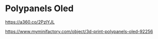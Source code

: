 # Polypanels Oled

https://a360.co/2PzlYJL

https://www.myminifactory.com/object/3d-print-polypanels-oled-92256

[1]: https://www.makeanything.design/polypanels